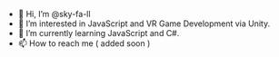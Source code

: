 - 👋 Hi, I’m @sky-fa-ll
- 👀 I’m interested in JavaScript and VR Game Development via Unity.
- 🌱 I’m currently learning JavaScript and C#.
- 📫 How to reach me ( added soon )

<!---
sky-fa-ll/sky-fa-ll is a ✨ special ✨ repository because its `README.md` (this file) appears on your GitHub profile.
You can click the Preview link to take a look at your changes.
--->
